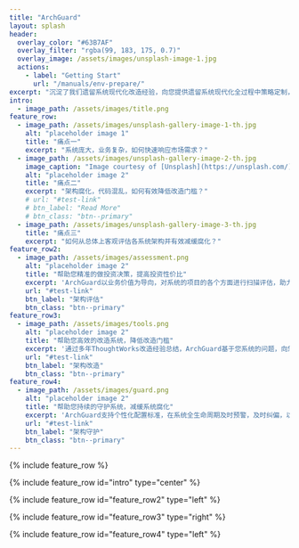 ```yaml
---
title: "ArchGuard"
layout: splash
header:
  overlay_color: "#63B7AF"
  overlay_filter: "rgba(99, 183, 175, 0.7)"
  overlay_image: /assets/images/unsplash-image-1.jpg
  actions:
    - label: "Getting Start"
      url: "/manuals/env-prepare/"
excerpt: "沉淀了我们遗留系统现代化改造经验，向您提供遗留系统现代化全过程中策略定制，改造工具，以及演进架构的帮助"
intro: 
  - image_path: /assets/images/title.png
feature_row:
  - image_path: /assets/images/unsplash-gallery-image-1-th.jpg
    alt: "placeholder image 1"
    title: "痛点一"
    excerpt: "系统庞大，业务复杂，如何快速响应市场需求？"
  - image_path: /assets/images/unsplash-gallery-image-2-th.jpg
    image_caption: "Image courtesy of [Unsplash](https://unsplash.com/)"
    alt: "placeholder image 2"
    title: "痛点二"
    excerpt: "架构腐化，代码混乱，如何有效降低改造门槛？"
    # url: "#test-link"
    # btn_label: "Read More"
    # btn_class: "btn--primary"
  - image_path: /assets/images/unsplash-gallery-image-3-th.jpg
    title: "痛点三"
    excerpt: "如何从总体上客观评估各系统架构并有效减缓腐化？"
feature_row2:
  - image_path: /assets/images/assessment.png
    alt: "placeholder image 2"
    title: "帮助您精准的做投资决策，提高投资性价比"
    excerpt: 'ArchGuard以业务价值为导向，对系统的项目的各个方面进行扫描评估，助力用户找到系统存在的薄弱环节'
    url: "#test-link"
    btn_label: "架构评估"
    btn_class: "btn--primary"
feature_row3:
  - image_path: /assets/images/tools.png
    alt: "placeholder image 2"
    title: "帮助您高效的改造系统，降低改造门槛"
    excerpt: '通过多年ThoughtWorks改造经验总结，ArchGuard基于您系统的问题，向您推荐最适合的改造工具（自研/三方），自动，高效，安全的进行改造'
    url: "#test-link"
    btn_label: "架构改造"
    btn_class: "btn--primary"
feature_row4:
  - image_path: /assets/images/guard.png
    alt: "placeholder image 2"
    title: "帮助您持续的守护系统，减缓系统腐化"
    excerpt: 'ArchGuard支持个性化配置标准，在系统全生命周期及时预警，及时纠偏，以减缓系统腐化'
    url: "#test-link"
    btn_label: "架构守护"
    btn_class: "btn--primary"
---
```




{% include feature_row %}

{% include feature_row id="intro" type="center" %}

{% include feature_row id="feature_row2" type="left" %}

{% include feature_row id="feature_row3" type="right" %}

{% include feature_row id="feature_row4" type="left" %}